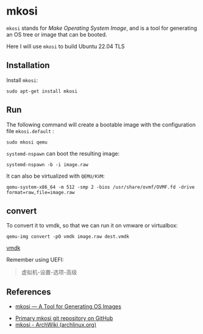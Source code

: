 # mkosi
`mkosi` stands for *Make Operating System Image*, and is a tool for generating an OS tree or image that can be booted.

Here I will use `mkosi` to build Ubuntu 22.04 TLS

## Installation

Install `mkosi`:

```shell
sudo apt-get install mkosi
```

## Run

The following command will create a bootable image with the configuration file `mkosi.default` :

```shell
sudo mkosi qemu
```

`systemd-nspawn` can boot the resulting image:

```shell
systemd-nspawn -b -i image.raw
```

It can also be virtualized with `QEMU/KVM`:

```shell
qemu-system-x86_64 -m 512 -smp 2 -bios /usr/share/ovmf/OVMF.fd -drive format=raw,file=image.raw
```

## convert

To convert it to vmdk, so that we can run it on vmware or virtualbox:

```shell
qemu-img convert -pO vmdk image.raw dest.vmdk
```

[vmdk](https://baike.baidu.com/item/vmdk/3369989)

Remember using UEFI:

> 虚拟机-设置-选项-高级

## References

+ [mkosi — A Tool for Generating OS Images](http://0pointer.net/blog/mkosi-a-tool-for-generating-os-images.html) 

- [Primary mkosi git repository on GitHub](https://github.com/systemd/mkosi/)
- [mkosi - ArchWiki (archlinux.org)](https://wiki.archlinux.org/title/Mkosi)

